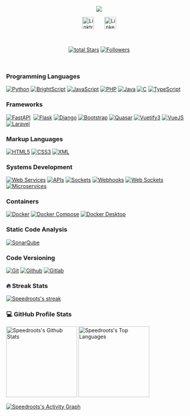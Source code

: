 <p align="center">
<!-- Typing SVG by DenverCoder1 - https://github.com/DenverCoder1/readme-typing-svg -->
<a href="#">
<img src="https://readme-typing-svg.demolab.com/?lines=Systems%20Analyst%20and%20Developer;Focused%20in%20Web%20Services%20and%20API%20Development;Five%2B%20Years%20of%20Coding%20Experience&font=Fira%20Code&center=true&width=600&height=45&color=f75c7e&vCenter=true&pause=1000&size=22" />
</a>
</p>

<!-- Social icons section -->
<p align="center">
<a href="https://linktr.ee/speedroots"><img width="32px" alt="Linktree | Speedroots" title="Linktree" src="https://assets.production.linktr.ee/profiles/_next/static/logo-assets/favicon.ico"/></a>
&#8287;&#8287;&#8287;&#8287;&#8287;
<a href="https://www.linkedin.com/in/speedroots//"><img width="32px" alt="LinkedIn" title="LinkedIn" src="https://i.imgur.com/yRpa1dQ.png"/></a>
</p>

<br/>

<!-- Social badges section -->
<p align="center">
<a href="https://github.com/speedroots?tab=repositories&sort=stargazers">
<img alt="total Stars" title="Total Stars on GitHub" src="https://custom-icon-badges.demolab.com/github/stars/speedroots?color=55960c&style=for-the-badge&labelColor=488207&logo=star"/></a>
<a href="https://github.com/speedroots?tab=followers">
<img alt="Followers" title="Follow Me on Github" src="https://custom-icon-badges.demolab.com/github/followers/speedroots?color=236ad3&labelColor=1155ba&style=for-the-badge&logo=person-add&label=Followers&logoColor=white"/></a>
</p>

<br/>

<summary>
	<h3>Programming Languages</h3>
</summary>

<p>
	<a href="#"><img alt="Python" src="https://img.shields.io/badge/Python-14354C.svg?logo=python&logoColor=white"></a>
	<a href="#"><img alt="BrightScript" src="https://cdn.iconscout.com/icon/free/png-512/free-roku-icon-download-in-svg-png-gif-file-formats--logo-brand-world-logos-vol-1-pack-icons-282228.png?f=webp&w=256"></a>
	<a href="#"><img alt="JavaScript" src="https://img.shields.io/badge/JavaScript-14354C.svg?logo=javascript&logoColor=black"></a>
	<a href="#"><img alt="PHP" src="https://img.shields.io/badge/PHP-14354C.svg?logo=php&logoColor=white"></a>
	<a href="#"><img alt="Java" src="https://custom-icon-badges.demolab.com/badge/Java-14354C.svg?logo=java&logoColor=white"></a>
	<a href="#"><img alt="C" src="https://custom-icon-badges.demolab.com/badge/C-14354C.svg?logo=c-in-hexagon&logoColor=white"></a>
	<a href="#"><img alt="TypeScript" src="https://shields.io/badge/TypeScript-3178C6?logo=TypeScript&logoColor=FFF&style=flat-square"></a>
</p>

<summary>
	<h3>Frameworks</h3>
</summary>

<p>
	<a href="#"><img alt="FastAPI" src="https://img.shields.io/badge/FastAPI-14354C.svg?logo=FastAPI&logoColor=white"></a>
	<a href="#"><img alt="" src=""></a>
	<a href="#"><img alt="Flask" src="https://img.shields.io/badge/Flask-14354C.svg?logo=flask&logoColor=white"></a>
	<a href="#"><img alt="Django" src="https://img.shields.io/badge/Django-14354C.svg?logo=Django&logoColor=white"></a>
	<a href="#"><img alt="Bootstrap" src="https://img.shields.io/badge/Boostrap-14354C.svg?logo=Boostrap&logoColor=white"></a>
	<a href="#"><img alt="Quasar" src="https://img.shields.io/badge/Quasar-14354C.svg?logo=Quasar&logoColor=white"></a>
	<a href="#"><img alt="Vuetify3" src="https://img.shields.io/badge/Vuetify3-14354C.svg?logo=Vuetify3&logoColor=white"></a>
	<a href="#"><img alt="VueJS" src="https://img.shields.io/badge/VueJS-14354C.svg?logo=VueJS&logoColor=white"></a>
	<a href="#"><img alt="Laravel" src="https://img.shields.io/badge/Laravel-14354C.svg?logo=Laravel&logoColor=white"></a>
</p>

<summary>
	<h3>Markup Languages</h3>
</summary>

<p>
	<a href="#"><img alt="HTML5" src="https://img.shields.io/badge/HTML5-14354C.svg?logo=HTML5&logoColor=white"></a>
	<a href="#"><img alt="CSS3" src="https://img.shields.io/badge/CSS3-14354C.svg?logo=CSS3&logoColor=white"></a>
	<a href="#"><img alt="XML" src="https://img.shields.io/badge/XML-14354C.svg?logo=XML&logoColor=white"></a>
</p>

<summary>
	<h3>Systems Development</h3>
</summary>

<p>
	<a href="#"><img alt="Web Services" src="https://img.shields.io/badge/Web%20Services-14354C.svg?logo=WebServices&logoColor=white"></a>
	<a href="#"><img alt="APIs" src="https://img.shields.io/badge/APIs-14354C.svg?logo=APIs&logoColor=white"></a>
	<a href="#"><img alt="Sockets" src="https://img.shields.io/badge/Sockets-14354C.svg?logo=Sockets&logoColor=white"></a>
	<a href="#"><img alt="Webhooks" src="https://img.shields.io/badge/Webhooks-14354C.svg?logo=Webhooks&logoColor=white"></a>
	<a href="#"><img alt="Web Sockets" src="https://img.shields.io/badge/Web%20Sockets-14354C.svg?logo=WebSockets&logoColor=white"></a>
	<a href="#"><img alt="Microservices" src="https://img.shields.io/badge/Microservices-14354C.svg?logo=Microservices&logoColor=white"></a>
</p>

<summary>
	<h3>Containers</h3>
</summary>

<p>
	<a href="#"><img alt="Docker" src="https://img.shields.io/badge/Docker-14354C.svg?logo=Docker&logoColor=white"></a>
	<a href="#"><img alt="Docker Compose" src="https://img.shields.io/badge/Docker%20Compose-14354C.svg?logo=Docker&logoColor=white"></a>
	<a href="#"><img alt="Docker Desktop" src="https://img.shields.io/badge/Docker%20Desktop-14354C.svg?logo=Docker&logoColor=white"></a>
</p>

<summary>
	<h3>Static Code Analysis</h3>
</summary>

<p>
	<a href="#"><img alt="SonarQube" src="https://img.shields.io/badge/SonarQube-14354C.svg?logo=SonarQube&logoColor=white"></a>
</p>

<summary>
	<h3>Code Versioning</h3>
</summary>

<p>
	<a href="#"><img alt="Git" src="https://img.shields.io/badge/Git-14354C.svg?logo=Git&logoColor=white"></a>
	<a href="#"><img alt="Github" src="https://img.shields.io/badge/Github-14354C.svg?logo=Github&logoColor=white"></a>
	<a href="#"><img alt="Gitlab" src="https://img.shields.io/badge/Gitlab-14354C.svg?logo=Gitlab&logoColor=white"></a>
</p>

<summary>
	<h3>🔥 Streak Stats</h3>
</summary>

<p>
	<a href="https://github.com/speedroots/github-readme-streak-stats">
	<!-- Use https://streak-stats.demolab.com or self-host with your own Vercel app - visit https://git.io/streak-stats for instructions -->
	<img title="🔥 Get streak stats for your profile at git.io/streak-stats" alt="Speedroots's streak" src="https://github-readme-streak-stats-eight.vercel.app/?user=speedroots&theme=monokai-metallian&hide_border=true&short_numbers=true"/>
	</a>
</p>

<summary>
	<h3>💻 GitHub Profile Stats</h3>
</summary>

<a href="https://github.com/anuraghazra/github-readme-stats"><img alt="Speedroots's Github Stats" src="https://denvercoder1-github-readme-stats.vercel.app/api/?username=speedroots&show_icons=true&include_all_commits=true&count_private=true&theme=react&hide_border=true&bg_color=1F222E&title_color=F85D7F&icon_color=F8D866" height="192px"/></a>
<a href="https://github.com/anuraghazra/github-readme-stats"><img alt="Speedroots's Top Languages" src="https://denvercoder1-github-readme-stats.vercel.app/api/top-langs/?username=speedroots&langs_count=8&layout=compact&theme=react&hide_border=true&bg_color=1F222E&title_color=F85D7F&icon_color=F8D866&hide=Jupyter%20Notebook,Roff" height="192px"/></a>
<br/>

<a href="https://github.com/ashutosh00710/github-readme-activity-graph"><img alt="Speedroots's Activity Graph" src="https://github-readme-activity-graph.vercel.app/graph/?username=speedroots&bg_color=1F222E&color=F8D866&line=F85D7F&point=FFFFFF&hide_border=true" /></a>
